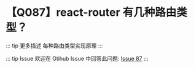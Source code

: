 # 【Q087】react-router 有几种路由类型？

::: tip 更多描述
每种路由类型实现原理
:::

::: tip Issue
欢迎在 Gtihub Issue 中回答此问题: [Issue 87](https://github.com/kangyana/daily-question/issues/87)
:::

